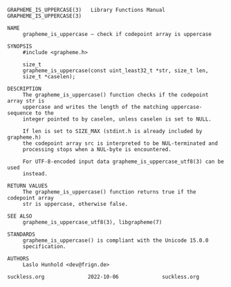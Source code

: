 	GRAPHEME_IS_UPPERCASE(3)   Library Functions Manual   GRAPHEME_IS_UPPERCASE(3)
	
	NAME
	     grapheme_is_uppercase – check if codepoint array is uppercase
	
	SYNOPSIS
	     #include <grapheme.h>
	
	     size_t
	     grapheme_is_uppercase(const uint_least32_t *str, size_t len,
		 size_t *caselen);
	
	DESCRIPTION
	     The grapheme_is_uppercase() function checks if the codepoint array str is
	     uppercase and writes the length of the matching uppercase-sequence to the
	     integer pointed to by caselen, unless caselen is set to NULL.
	
	     If len is set to SIZE_MAX (stdint.h is already included by grapheme.h)
	     the codepoint array src is interpreted to be NUL-terminated and
	     processing stops when a NUL-byte is encountered.
	
	     For UTF-8-encoded input data grapheme_is_uppercase_utf8(3) can be used
	     instead.
	
	RETURN VALUES
	     The grapheme_is_uppercase() function returns true if the codepoint array
	     str is uppercase, otherwise false.
	
	SEE ALSO
	     grapheme_is_uppercase_utf8(3), libgrapheme(7)
	
	STANDARDS
	     grapheme_is_uppercase() is compliant with the Unicode 15.0.0
	     specification.
	
	AUTHORS
	     Laslo Hunhold <dev@frign.de>
	
	suckless.org			  2022-10-06			  suckless.org
